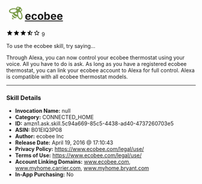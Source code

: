 # &nbsp;<img src="skill_icon" alt="ecobee icon" width="36"> [ecobee](http://alexa.amazon.com/#skills/amzn1.ask.skill.5c94a669-85c5-4438-ad40-4737260703e5)
![3.5 stars](../../images/ic_star_black_18dp_1x.png)![3.5 stars](../../images/ic_star_black_18dp_1x.png)![3.5 stars](../../images/ic_star_black_18dp_1x.png)![3.5 stars](../../images/ic_star_half_black_18dp_1x.png)![3.5 stars](../../images/ic_star_border_black_18dp_1x.png) 9

To use the ecobee skill, try saying...

Through Alexa, you can now control your ecobee thermostat using your voice. All you have to do is ask. As long as you have a registered ecobee thermostat, you can link your ecobee account to Alexa for full control. Alexa is compatible with all ecobee thermostat models.

***

### Skill Details

* **Invocation Name:** null
* **Category:** CONNECTED_HOME
* **ID:** amzn1.ask.skill.5c94a669-85c5-4438-ad40-4737260703e5
* **ASIN:** B01EIQ3P08
* **Author:** ecobee Inc
* **Release Date:** April 19, 2016 @ 17:10:43
* **Privacy Policy:** https://www.ecobee.com/legal/use/
* **Terms of Use:** https://www.ecobee.com/legal/use/
* **Account Linking Domains:** www.ecobee.com, www.myhome.carrier.com, www.myhome.bryant.com
* **In-App Purchasing:** No
